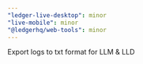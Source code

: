 ```yaml
---
"ledger-live-desktop": minor
"live-mobile": minor
"@ledgerhq/web-tools": minor
---
```


Export logs to txt format for LLM & LLD
